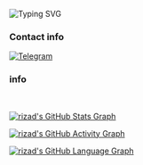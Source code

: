 <img
     src="https://readme-typing-svg.herokuapp.com?lines=Muhammed+rizad"
            alt="Typing SVG"/> 
<h3>Contact info</h3>

[![Telegram](https://img.shields.io/badge/Telegram-grey?style=for-the-badge&logo=telegram)](https://telegram.me/rizad_x96)
<h3>info</h3>
<br>

[![rizad's GitHub Stats Graph](https://github-readme-streak-stats.herokuapp.com/?user=riz4d)](https://github.com/riz4d)

[![rizad's GitHub Activity Graph](https://activity-graph.herokuapp.com/graph?username=riz4d&theme=react-dark&custom_title=Contribution+Graph)](https://github.com/riz4d)
</div>

[![rizad's GitHub Language Graph](https://github-readme-stats.vercel.app/api/top-langs/?username=riz4d&theme=tokyonight)](https://github.com/riz4d)

